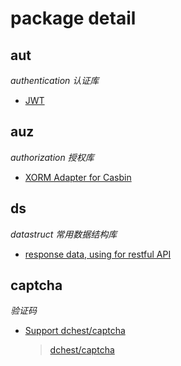 # package detail

## aut
*authentication 认证库*

- [JWT](https://github.com/IrvinYoung/gutil/aut/README_jwt.md)
## auz 
*authorization 授权库*

- [XORM Adapter for Casbin](https://github.com/IrvinYoung/gutil/blob/master/auz/casbinAdapterByXORM.go)

## ds
*datastruct 常用数据结构库*

- [response data, using for restful API](https://github.com/IrvinYoung/gutil/blob/master/ds/result.go)

## captcha
*验证码*

- [Support dchest/captcha](https://github.com/IrvinYoung/gutil/blob/master/captcha/dchestCaptcha.go)  
    
    >[dchest/captcha](https://github.com/dchest/captcha)